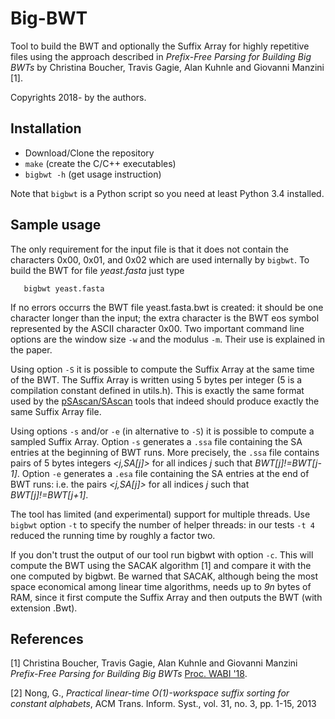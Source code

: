 # Big-BWT

Tool to build the BWT and optionally the Suffix Array for highly repetitive files using the approach described in *Prefix-Free Parsing for Building Big BWTs* by Christina Boucher, Travis Gagie, Alan Kuhnle and Giovanni Manzini [1].

Copyrights 2018- by the authors. 
 

## Installation

* Download/Clone the repository
* `make` (create the C/C++ executables) 
* `bigbwt -h` (get usage instruction)

Note that `bigbwt` is a Python script so you need at least Python 3.4 installed.
 

## Sample usage

The only requirement for the input file is that it does not contain the characters 0x00, 0x01, and 0x02 which are used internally by `bigbwt`. To build the BWT for file *yeast.fasta* just type

       bigbwt yeast.fasta

If no errors occurrs the BWT file yeast.fasta.bwt is created: it should be one character longer than the input; the extra character is the BWT eos symbol represented by the ASCII character 0x00. Two important command line options are the window size `-w` and the modulus `-m`. Their use is explained in the paper. 

Using option `-S` it is possible to compute the Suffix Array at the same time of the BWT. 
The Suffix Array is written using 5 bytes per integer (5 is a compilation constant defined in utils.h). This is exactly the same format used by the [pSAscan/SAscan](https://www.cs.helsinki.fi/group/pads/) tools that indeed should produce exactly the same Suffix Array file. 

Using options `-s` and/or `-e` (in alternative to `-S`) it is possible to compute a sampled Suffix Array. Option `-s` generates a `.ssa` file containing the SA entries at the beginning of BWT runs. More precisely, the `.ssa` file contains pairs of 5 bytes integers *<j,SA[j]>* for all indices *j* such that *BWT[j]!=BWT[j-1]*. Option `-e` generates a `.esa` file containing the SA entries at the end of BWT runs: i.e. the pairs *<j,SA[j]>* for all indices *j* such that *BWT[j]!=BWT[j+1]*.

The tool has limited (and experimental) support for multiple threads. 
Use `bigbwt` option `-t` to specify the number of helper threads: in our tests `-t 4` reduced the running time by roughly a factor two.

If you don't trust the output of our tool run bigbwt with option `-c`. 
This will compute the BWT using the SACAK algorithm [1] and compare it with the one computed by bigbwt. Be warned that SACAK, although being the most space economical among linear time algorithms, needs up to *9n* bytes of RAM, since it first compute the Suffix Array and then outputs the BWT (with extension .Bwt).


## References

\[1\]  Christina Boucher, Travis Gagie, Alan Kuhnle and Giovanni Manzini 
*Prefix-Free Parsing for Building Big BWTs* [Proc. WABI '18](http://drops.dagstuhl.de/opus/volltexte/2018/9304/).

\[2\] Nong, G., 
*Practical linear-time O(1)-workspace suffix sorting for constant alphabets*, ACM Trans. Inform. Syst., vol. 31, no. 3, pp. 1-15, 2013

